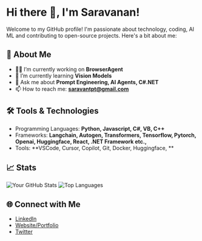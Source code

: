 # Hi there 👋, I'm Saravanan!

Welcome to my GitHub profile! I'm passionate about technology, coding, AI ML and contributing to open-source projects. Here's a bit about me:

## 🚀 About Me
- 👨‍💻 I’m currently working on **BrowserAgent**
- 🌱 I’m currently learning **Vision Models**
- 💬 Ask me about **Prompt Engineering, AI Agents, C#.NET**
- 📫 How to reach me: **saravantpt@gmail.com**

## 🛠️ Tools & Technologies
- Programming Languages: **Python, Javascript, C#, VB, C++**
- Frameworks: **Langchain, Autogen, Transformers, Tensorflow, Pytorch, Openai, Huggingface, React, .NET Framework etc.,**
- Tools: **VSCode, Cursor, Copilot, Git, Docker, Huggingface, **

## 📈 Stats
![Your GitHub Stats](https://github-readme-stats.vercel.app/api?username=saravatpt&show_icons=true&theme=radical)
![Top Languages](https://github-readme-stats.vercel.app/api/top-langs/?username=saravatpt&layout=compact&theme=radical)

## 🌐 Connect with Me
- [LinkedIn](https://www.linkedin.com/in/saravantpt)
- [Website/Portfolio](TBD)
- [Twitter](https://x.com/saravantpt)
